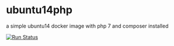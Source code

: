 # ubuntu14php
a simple ubuntu14 docker image with php 7 and composer installed

[![Run Status](https://api.shippable.com/projects/57dfa2220973e60f00aa7946/badge?branch=master)](https://app.shippable.com/projects/57dfa2220973e60f00aa7946)
